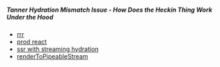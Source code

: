 ##### Tanner Hydration Mismatch Issue - How Does the Heckin Thing Work Under the Hood
- [rrr](https://reactrouter.com/en/main/start/tutorial)
- [prod react](https://javascript.plainenglish.io/a-hands-on-guide-for-creating-a-production-ready-react-app-864ad98e7497)
- [ssr with streaming hydration](https://javascript.plainenglish.io/a-hands-on-guide-for-a-server-side-rendering-react-18-app-4e630aae274c)
- [renderToPipeableStream](https://reactjs.org/docs/react-dom-server.html#rendertopipeablestream)



